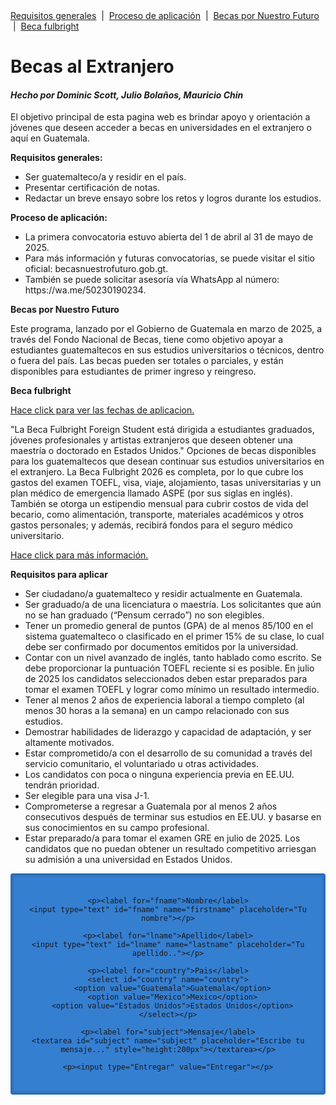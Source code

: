 
<head>
  <meta charset="UTF-8">
  <meta name="viewport" content="width=device-width, inicial-scale=1.0">

</head>
<body>

  <div id="text">
            <div id="menu"><a href="#home_section">Requisitos generales</a> &nbsp;|&nbsp; <a href="#app_section">Proceso de aplicación</a> &nbsp;|&nbsp; <a href="#fut_section">Becas por Nuestro Futuro</a> &nbsp;|&nbsp; <a href="#bri_section">Beca fulbright</a> </div>
</div>

  <h1>Becas al Extranjero</h1>
  <h4><i>Hecho por Dominic Scott, Julio Bolaños, Mauricio Chin</i></h4>

  <p>El objetivo principal de esta pagina web es brindar apoyo y orientación a jóvenes que deseen acceder a becas en universidades en el
extranjero o aquí en Guatemala. </p> 

<section id="home_section"><b>Requisitos generales:</b></section>
<ul>
<li>Ser guatemalteco/a y residir en el país.</li>
<li>Presentar certificación de notas.</li>
<li>Redactar un breve ensayo sobre los retos y logros durante los estudios.</li>
</ul>
<section id="app_section"><b>Proceso de aplicación:</b></section>
<ul>
<li>La primera convocatoria estuvo abierta del 1 de abril al 31 de mayo de 2025.</li>
<li>Para más información y futuras convocatorias, se puede visitar el sitio oficial: becasnuestrofuturo.gob.gt.</li>
<li>También se puede solicitar asesoría vía WhatsApp al número: https://wa.me/50230190234.</li>
</ul>


 <section id="fut_section"><b>Becas por Nuestro Futuro</b></section>
  
<p>Este programa, lanzado por el Gobierno de Guatemala en marzo de 2025, a través del Fondo Nacional de Becas, tiene como objetivo apoyar a estudiantes guatemaltecos en sus estudios universitarios o técnicos, dentro o fuera del país. Las becas pueden ser totales o parciales, y están disponibles para estudiantes de primer ingreso y reingreso.  </p>

 <section id="bri_section"><b>Beca fulbright</b></section>
<p>
<a href="https://www.guatemala.com/noticias/sociedad/fechas-para-aplicar-a-becas-en-el-extranjero-2025-para-guatemaltecos.html#:~:text=La%20Beca%20Fulbright%202026%20es,o%20doctorado%20en%20Estados%20Unidos." target="_blank">Hace click para ver las fechas de aplicacion.</a> </p>

"La Beca Fulbright Foreign Student está dirigida a estudiantes graduados, jóvenes profesionales y artistas extranjeros que deseen obtener una maestría o doctorado en Estados Unidos."  Opciones de becas disponibles para los guatemaltecos que desean continuar sus estudios universitarios en el extranjero. La Beca Fulbright 2026 es completa, por lo que cubre los gastos del examen TOEFL, visa, viaje, alojamiento, tasas universitarias y un plan médico de emergencia llamado ASPE (por sus siglas en inglés). También se otorga un estipendio mensual para cubrir costos de vida del becario, como alimentación, transporte, materiales académicos y otros gastos personales; y además, recibirá fondos para el seguro médico universitario.
<p> </p>
<p> <a href="https://www.guatemala.com/noticias/sociedad/beca-fulbright-2026-guatemaltecos-podran-estudiar-maestrias-o-doctorados-en-estados-unidos.html?utm_source=guatemala.com&utm_campaign=crosslinking&utm_medium=widget" target="_blank">Hace click para más información.</a>
</p>

<p> <b>Requisitos para aplicar</b> </p>
<ul>
<li>Ser ciudadano/a guatemalteco y residir actualmente en Guatemala.</li>
<li>Ser graduado/a de una licenciatura o maestría. Los solicitantes que aún no se han graduado (“Pensum cerrado”) no son elegibles.</li>
<li>Tener un promedio general de puntos (GPA) de al menos 85/100 en el sistema guatemalteco o clasificado en el primer 15% de su clase, lo cual debe ser confirmado por documentos emitidos por la universidad.</li>
<li>Contar con un nivel avanzado de inglés, tanto hablado como escrito. Se debe proporcionar la puntuación TOEFL reciente si es posible. En julio de 2025 los candidatos seleccionados deben estar preparados para tomar el examen TOEFL y lograr como mínimo un resultado intermedio.</li>
<li>Tener al menos 2 años de experiencia laboral a tiempo completo (al menos 30 horas a la semana) en un campo relacionado con sus estudios.</li>
<li>Demostrar habilidades de liderazgo y capacidad de adaptación, y ser altamente motivados.</li>
<li>Estar comprometido/a con el desarrollo de su comunidad a través del servicio comunitario, el voluntariado u otras actividades.</li>
<li>Los candidatos con poca o ninguna experiencia previa en EE.UU. tendrán prioridad.</li>
<li>Ser elegible para una visa J-1.</li>
<li> Comprometerse a regresar a Guatemala por al menos 2 años consecutivos después de terminar sus estudios en EE.UU. y basarse en sus conocimientos en su campo profesional.</li>
<li> Estar preparado/a para tomar el examen GRE en julio de 2025. Los candidatos que no puedan obtener un resultado competitivo arriesgan su admisión a una universidad en Estados Unidos. </li>
</ul>

<style>
.myDiv {
  background-color: rgba(53, 127, 209, 1);
  text-align: center;
  padding: 20px;
  border: 3px solid #2c6cb8; 
  box-shadow: inset 0 0 5px rgba(0, 0, 0, 0.2); 
  border-radius: 4px; 
}
</style>

<div class="myDiv">
  <form action="action_page.php">

    <p><label for="fname">Nombre</label>
    <input type="text" id="fname" name="firstname" placeholder="Tu nombre"></p>

    <p><label for="lname">Apellido</label>
    <input type="text" id="lname" name="lastname" placeholder="Tu apellido.."></p>

    <p><label for="country">Pais</label>
    <select id="country" name="country">
      <option value="Guatemala">Guatemala</option>
      <option value="Mexico">Mexico</option>
      <option value="Estados Unidos">Estados Unidos</option>
    </select></p>

    <p><label for="subject">Mensaje</label>
    <textarea id="subject" name="subject" placeholder="Escribe tu mensaje..." style="height:200px"></textarea></p>

    <p><input type="Entregar" value="Entregar"></p>

  </form>
</div>
</body>
